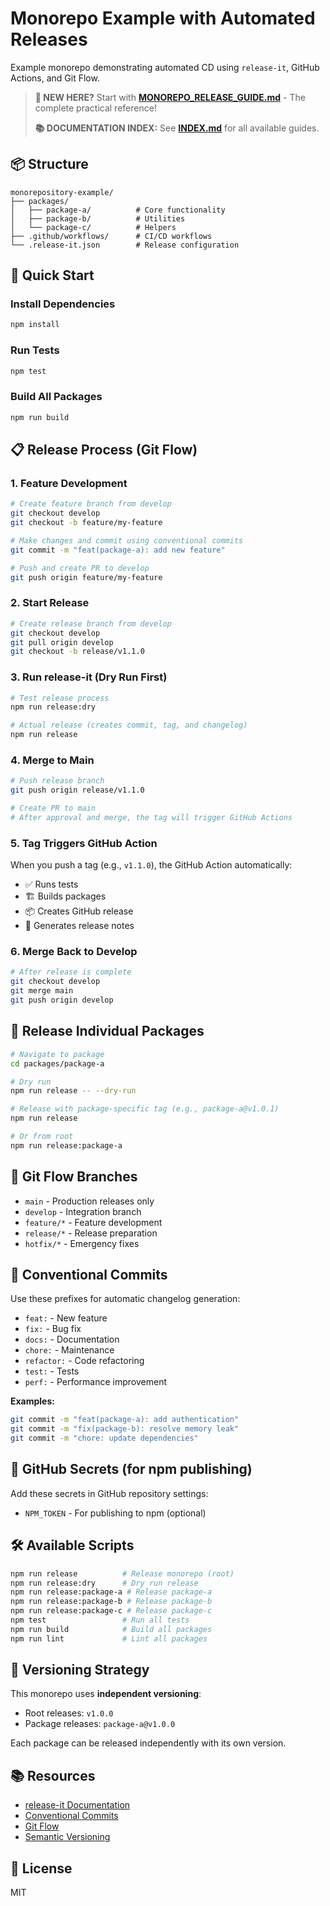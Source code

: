 # Monorepo Example with Automated Releases

Example monorepo demonstrating automated CD using `release-it`, GitHub Actions, and Git Flow.

> **🚀 NEW HERE?** Start with **[MONOREPO_RELEASE_GUIDE.md](./MONOREPO_RELEASE_GUIDE.md)** - The complete practical reference!
>
> **📚 DOCUMENTATION INDEX:** See **[INDEX.md](./INDEX.md)** for all available guides.

## 📦 Structure

```
monorepository-example/
├── packages/
│   ├── package-a/          # Core functionality
│   ├── package-b/          # Utilities
│   └── package-c/          # Helpers
├── .github/workflows/      # CI/CD workflows
└── .release-it.json        # Release configuration
```

## 🚀 Quick Start

### Install Dependencies

```bash
npm install
```

### Run Tests

```bash
npm test
```

### Build All Packages

```bash
npm run build
```

## 📋 Release Process (Git Flow)

### 1. Feature Development

```bash
# Create feature branch from develop
git checkout develop
git checkout -b feature/my-feature

# Make changes and commit using conventional commits
git commit -m "feat(package-a): add new feature"

# Push and create PR to develop
git push origin feature/my-feature
```

### 2. Start Release

```bash
# Create release branch from develop
git checkout develop
git pull origin develop
git checkout -b release/v1.1.0
```

### 3. Run release-it (Dry Run First)

```bash
# Test release process
npm run release:dry

# Actual release (creates commit, tag, and changelog)
npm run release
```

### 4. Merge to Main

```bash
# Push release branch
git push origin release/v1.1.0

# Create PR to main
# After approval and merge, the tag will trigger GitHub Actions
```

### 5. Tag Triggers GitHub Action

When you push a tag (e.g., `v1.1.0`), the GitHub Action automatically:

- ✅ Runs tests
- 🏗️ Builds packages
- 📦 Creates GitHub release
- 📝 Generates release notes

### 6. Merge Back to Develop

```bash
# After release is complete
git checkout develop
git merge main
git push origin develop
```

## 🔖 Release Individual Packages

```bash
# Navigate to package
cd packages/package-a

# Dry run
npm run release -- --dry-run

# Release with package-specific tag (e.g., package-a@v1.0.1)
npm run release

# Or from root
npm run release:package-a
```

## 🔄 Git Flow Branches

- `main` - Production releases only
- `develop` - Integration branch
- `feature/*` - Feature development
- `release/*` - Release preparation
- `hotfix/*` - Emergency fixes

## 📝 Conventional Commits

Use these prefixes for automatic changelog generation:

- `feat:` - New feature
- `fix:` - Bug fix
- `docs:` - Documentation
- `chore:` - Maintenance
- `refactor:` - Code refactoring
- `test:` - Tests
- `perf:` - Performance improvement

**Examples:**

```bash
git commit -m "feat(package-a): add authentication"
git commit -m "fix(package-b): resolve memory leak"
git commit -m "chore: update dependencies"
```

## 🔐 GitHub Secrets (for npm publishing)

Add these secrets in GitHub repository settings:

- `NPM_TOKEN` - For publishing to npm (optional)

## 🛠️ Available Scripts

```bash
npm run release          # Release monorepo (root)
npm run release:dry      # Dry run release
npm run release:package-a # Release package-a
npm run release:package-b # Release package-b
npm run release:package-c # Release package-c
npm test                 # Run all tests
npm run build            # Build all packages
npm run lint             # Lint all packages
```

## 🎯 Versioning Strategy

This monorepo uses **independent versioning**:

- Root releases: `v1.0.0`
- Package releases: `package-a@v1.0.0`

Each package can be released independently with its own version.

## 📚 Resources

- [release-it Documentation](https://github.com/release-it/release-it)
- [Conventional Commits](https://www.conventionalcommits.org/)
- [Git Flow](https://nvie.com/posts/a-successful-git-branching-model/)
- [Semantic Versioning](https://semver.org/)

## 📄 License

MIT
